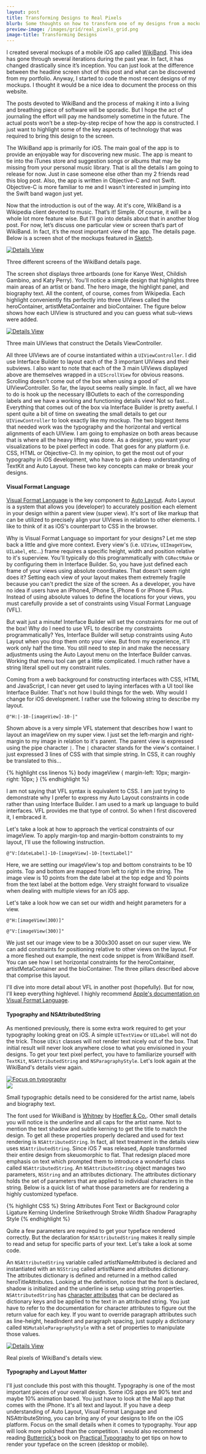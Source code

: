 ```yaml
---
layout: post
title: Transforming Designs to Real Pixels 
blurb: Some thoughts on how to transform one of my designs from a mockup into actual code using the iOS platform.  The focus for this particular case study is the Visual Format Language and NSAttributedString.
preview-image: /images/grid/real_pixels_grid.png
image-title: Transforming Designs
---
```


I created several mockups of a mobile iOS app called [WikiBand](http://slhernandez.com/wikiband/).  This idea has gone through several iterations during the past year.  In fact, it has changed drastically since it’s inception.  You can just look at the difference between the headline screen shot of this post and what can be discovered from my portfolio.  Anyway, I started to code the most recent designs of my mockups.  I thought it would be a nice idea to document the process on this website.

The posts devoted to WikiBand and the process of making it into a living and breathing piece of software will be sporadic.  But I hope the act of journaling the effort will pay me handsomely sometime in the future.  The actual posts won’t be a step-by-step recipe of how the app is constructed.  I just want to highlight some of the key aspects of technology that was required to bring this design to the screen.

The WikiBand app is primarily for iOS.  The main goal of the app is to provide an enjoyable way for discovering new music.  The app is meant to tie into the iTunes store and suggestion songs or albums that may be missing from your personal music library.  That is all the details I am going to release for now.  Just in case someone else other than my 2 friends read this blog post.  Also, the app is written in Objective-C and not Swift.  Objective-C is more familiar to me and I wasn't interested in jumping into the Swift band wagon just yet.

Now that the introduction is out of the way.  At it's core, WikiBand is a Wikipedia client devoted to music.  That’s it!  Simple.  Of course, it will be a whole lot more feature wise.  But I’ll go into details about that in another blog post.  For now, let’s discuss one particular view or screen that’s part of WikiBand.  In fact, it’s the most important view of the app.  The details page.  Below is a screen shot of the mockups featured in [Sketch](http://bohemiancoding.com/sketch/).

<div class="post-image">
  <a href="/images/posts/TransformingDesigns/wikiband_mocks_opt.jpg" data-imagelightbox="b"><img src="/images/posts/TransformingDesigns/wikiband_mocks_opt.jpg" title="Details View" alt="Details View"/></a>
  <p class="caption">Three different screens of the WikiBand details page.</p>
</div>

The screen shot displays three artboards (one for Kanye West, Childish Gambino, and Katy Perry). You'll notice a simple design that highlights three main areas of an artist or band.  The hero image, the highlight panel, and biography text.  All the content, of course, comes from Wikipedia. Each highlight conveniently fits perfectly into three UIViews called the heroContainer, artistMetaContainer and bioContainer.  The figure below shows how each UIView is structured and you can guess what sub-views were added.    

<div class="post-image">
  <a href="/images/posts/TransformingDesigns/details_outline_white.png" data-imagelightbox="b"><img src="/images/posts/TransformingDesigns/details_outline_white.png" title="Details View" alt="Details View"/></a>
  <p class="caption">Three main UIViews that construct the Details ViewController.</p>
</div>

All three UIViews are of course instantiated within a ```UIViewController```.  I did use Interface Builder to layout each of the 3 important UIViews and their subviews.  I also want to note that each of the 3 main UIViews displayed above are themselves wrapped in a ```UIScrollView``` for obvious reasons.  Scrolling doesn't come out of the box when using a good ol' UIViewController.  So far, the layout seems really simple. In fact, all we have to do is hook up the necessary IBOutlets to each of the corresponding labels and we have a working and functioning details view!  Not so fast... Everything that comes out of the box via Interface Builder is pretty aweful.  I spent quite a bit of time on sweating the small details to get our ```UIViewController``` to look exactly like my mockup. The two biggest items that needed work was the typography and the horizontal and vertical alignments of each UIView.  I am going to emphasize on both areas because that is where all the heavy lifting was done.  As a designer, you want your visualizations to be pixel perfect in code.  That goes for any platform (i.e. CSS, HTML or Objective-C).  In my opinion, to get the most out of your typography in iOS development, who have to gain a deep understanding of TextKit and Auto Layout.  These two key concepts can make or break your designs.

#### Visual Format Language

[Visual Format Language](https://developer.apple.com/library/ios/documentation/UserExperience/Conceptual/AutolayoutPG/VisualFormatLanguage/VisualFormatLanguage.html#//apple_ref/doc/uid/TP40010853-CH3-SW1) is the key component to [Auto Layout](https://developer.apple.com/library/ios/documentation/UserExperience/Conceptual/AutolayoutPG/Introduction/Introduction.html#//apple_ref/doc/uid/TP40010853-CH13-SW1).  Auto Layout is a system that allows you (developer) to accurately position each element in your design within a parent view (super view).  It's sort of like markup that can be utilized to precisely align your UIViews in relation to other elements.  I like to think of it as iOS's counterpart to CSS in the browser. 

Why is Visual Format Language so important for your designs?  Let me step back a little and give more context.  Every view's (i.e. ```UIView```, ```UIImageView```, ```UILabel```, etc...) frame requires a specific height, width and position relative to it's superview.  You'll typically do this programmatically with ```CGRectMake``` or by configuring them in Interface Builder.  So, you have just defined each frame of your views using absolute coordinates.  That doesn't seem right does it?  Setting each view of your layout makes them extremely fragile because you can't predict the size of the screen.  As a developer, you have no idea if users have an iPhone4, iPhone 5, iPhone 6 or iPhone 6 Plus.  Instead of using absolute values to define the locations for your views, you must carefully provide a set of constraints using Visual Format Language (VFL).

But wait just a minute!  Interface Builder will set the constraints for me out of the box!  Why do I need to use VFL to describe my constraints programmatically?  Yes, Interface Builder will setup constraints using Auto Layout when you drop them onto your view.  But from my experience, it'll work only half the time.  You still need to step in and make the necessary adjustments using the Auto Layout menu on the Interface Builder canvas.  Working that menu tool can get a little complicated.  I much rather have a string literal spell out my constraint rules. 

Coming from a web background for constructing interfaces with CSS, HTML and JavaScript, I can never get used to laying interfaces with a UI tool like Interface Builder.  That's not how I build things for the web.  Why would I change for iOS development.  I rather use the following string to describe my layout.

```@"H:|-10-[imageView]-10-|"```

Shown above is a very simple VFL statement that describes how I want to layout an imageView on my super view.  I just set the left-margin and right-margin to my image in relation to it's parent.  The parent view is expressed using the pipe character ```|```.  The ```|``` character stands for the view's container.  I just expressed 3 lines of CSS with that simple string.  In CSS, it can roughly be translated to this...

{% highlight css linenos %}
body imageView {
  margin-left: 10px;
  margin-right: 10px;
}
{% endhighlight %}

I am not saying that VFL syntax is equivalent to CSS.  I am just trying to demonstrate why I prefer to express my Auto Layout constraints in code rather than using Interface Builder.  I am used to a mark up language to build interfaces.  VFL provides me that type of control.  So when I first discovered it, I embraced it.  

Let's take a look at how to approach the vertical constraints of our imageView.  To apply margin-top and margin-bottom constraints to my layout, I'll use the following instruction.

```@"V:[dateLabel]-10-[imageView]-10-[textLabel]"```

Here, we are setting our imageView's top and bottom constraints to be 10 points. Top and bottom are mapped from left to right in the string.  The image view is 10 points from the date label at the top edge and 10 points from the text label at the bottom edge.  Very straight forward to visualize when dealing with multiple views for an iOS app.  

Let's take a look how we can set our width and height parameters for a view.

```@"H:[imageView(300)]"```

```@"V:[imageView(300)]"```

We just set our image view to be a 300x300 asset on our super view.  We can add constraints for positioning relative to other views on the layout. For a more fleshed out example, the next code snippet is from WikiBand itself.  You can see how I set horizontal constraints for the heroContainer, artistMetaContainer and the bioContainer.  The three pillars described above that comprise this layout.

<script src="https://gist.github.com/slhernandez/ee04e9fee0d7ca1c9477.js"></script>

I'll dive into more detail about VFL in another post (hopefully).  But for now, I'll keep everything highlevel.  I highly recommend [Apple's documentation on Visual Format Language](https://developer.apple.com/library/ios/documentation/UserExperience/Conceptual/AutolayoutPG/VisualFormatLanguage/VisualFormatLanguage.html).

#### Typography and NSAttributedString

As mentioned previously, there is some extra work required to get your typography looking great on iOS.  A simple ```UITextView``` or ```UILabel``` will not do the trick.  Those ```UIKit``` classes will not render text nicely out of the box.  That initial result will never look anywhere close to what you envisioned in your designs.  To get your text pixel perfect, you have to familiarize yourself with ```TextKit```, ```NSAttributedString``` and ```NSParagraphyStyle```.  Let's look again at the WikiBand's details view again.  

<div class="grid iterative-design">
  <div class="col-1-2"><a href="/images/posts/TransformingDesigns/kanye_screen.png" data-imagelightbox="b"><img src="/images/posts/TransformingDesigns/kanye_screen.png" title="Focus on typography"></a></div>
  <div class="col-1-2"><a href="/images/posts/TranformingDesigns/bio_text.png" data-imagelightbox="b"><img src="/images/posts/TransformingDesigns/bio_text.png"></a></div>
</div>
<p class="caption">Small typographic details need to be considered for the artist name, labels and biography text.</p>

The font used for WikiBand is [Whitney](http://www.typography.com/fonts/whitney/overview/) by [Hoefler & Co.](http://www.typography.com/).  Other small details you will notice is the underline and all caps for the artist name. Not to mention the text shadow and subtle kerning to get the title to match the design.  To get all these properties properly declared and used for text rendering is ```NSAttributedString```.  In fact, all text treatment in the details view uses ```NSAttributedString```.  Since iOS 7 was released, Apple transformed their entire design from skeuomorphic to flat.  That redesign placed more emphasis on text which prompted them to introduce a wonderful class called ```NSAttributedString```.  An ```NSAttributedString``` object manages two parameters, ```NSString``` and an attributes dictionary.  The attributes dictionary holds the set of parameters that are applied to individual characters in the string.  Below is a quick list of what those parameters are for rendering a highly customized typeface.

{% highlight CSS %}
  String Attributes
  Font
  Text or Background color
  Ligature
  Kerning
  Underline
  Strikethrough
  Stroke Width
  Shadow
  Paragraphy Style
{% endhighlight %}

Quite a few parameters are required to get your typeface rendered correctly.  But the declaration for ```NSAttributedString``` makes it really simple to read and setup for specific parts of your text.  Let's take a look at some code.

<script src="https://gist.github.com/slhernandez/5ec7cd5b637b86bbde3b.js"></script>

An ```NSAttributedString``` variable called artistNameAttributed is declared and instantiated with an ```NSString``` called artistName and attributes dictionary.  The attributes dictionary is defined and returned in a  method called heroTitleAttributes. Looking at the definition, notice that the font is declared, shadow is initialized and the underline is setup using string properties.  ```NSAttributedString``` has [character attributes](https://developer.apple.com/library/prerelease/ios/documentation/UIKit/Reference/NSAttributedString_UIKit_Additions/index.html#//apple_ref/doc/constant_group/Character_Attributes) that can be declared as dictionary keys and be applied to the text in an attributed string.  You just have to refer to the documentation for character attributes to figure out the return value for each key.  If you want to override paragraph attributes such as line-height, headIndent and paragraph spacing, just supply a dictionary called ```NSMutableParagraphyStyle``` with a set of properties to manipulate those values.

<div class="post-image">
  <a href="/images/posts/TransformingDesigns/iphone_desk.jpg" data-imagelightbox="b"><img src="/images/posts/TransformingDesigns/iphone_desk.jpg" title="Details View" alt="Details View"/></a>
  <p class="caption">Real pixels of WikiBand's details view.</p>
</div>

#### Typography and Layout Matter 

I'll just conclude this post with this thought.  Typography is one of the most important pieces of your overall design.  Some iOS apps are 90% text and maybe 10% animation based.  You just have to look at the Mail app that comes with the iPhone.  It's all text and layout.  If you have a deep understanding of Auto Layout, Visual Format Language and NSAttributeString, you can bring any of your designs to life on the iOS platform.  Focus on the small details when it comes to typography.  Your app will look more polished than the competition.  I would also recommend reading [Butterrick\'s](http://practicaltypography.com/end-credits.html#bio) book on [Practical Typography](http://practicaltypography.com/) to get tips on how to render your typeface on the screen (desktop or mobile).




